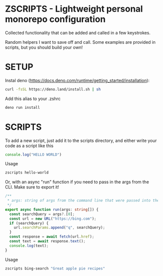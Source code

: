 # ZSCRIPTS - Lightweight personal monorepo configuration

Collected functionality that can be added and called in a few keystrokes.

Random helpers I want to save off and call. Some examples are provided in scripts, but you should build your own!

# SETUP

Instal deno (https://docs.deno.com/runtime/getting_started/installation):
```bash
curl -fsSL https://deno.land/install.sh | sh
```

Add this alias to your .zshrc
```bash
deno run install
```

# SCRIPTS

To add a new script, just add it to the scripts directory, and either write your code as a script like this


```ts title="scripts/hello-world.ts"
console.log("HELLO WORLD")
```

Usage

```bash
zscripts hello-world
```

Or, with an async "run" function if you need to pass in the args from the CLI. Make sure to export it!

```ts title="scripts/bing-search.ts"
/**
 * args: string of args from the command line that were passed into the command
 */
export async function run(args: string[]) {
  const searchQuery = args?.[0];
  const url = new URL("https://bing.com");
  if (searchQuery) {
    url.searchParams.append("q", searchQuery);
  }
  const response = await fetch(url.href);
  const text = await response.text();
  console.log(text);
}
```


Usage

```bash
zscripts bing-search "Great apple pie recipes"
```
